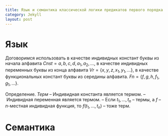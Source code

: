 ```yaml
---
title: Язык и семантика классической логики предикатов первого порядка
category: Jekyll
layout: post
---
```


# Язык

Договоримся использовать в качестве индивидных констант буквы из начала алфавита $Cnst = { a, b, c, d, a_1, a_2, \dots }$, в качестве индивидных переменных буквы из конца алфавита $Vr =\{x, y, z, x_1, y_1, \dots \}$, в качестве функциональных констант буквы из середины алфавита. $Fn = \{f, g, h, f_1, g_1, \dots \}$.


Определение. *Терм*
– Индивидная константа является термом.
– Индивидная переменная является термом.
– Если $t_1, \dots, t_n$ – термы, а  $f$ – $n$-местная индивидная функция, то $f(t_1, \dots, t_n)$ – тоже терм.

# Семантика
